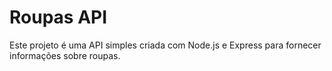 # Roupas API

Este projeto é uma API simples criada com Node.js e Express para fornecer informações sobre roupas.
